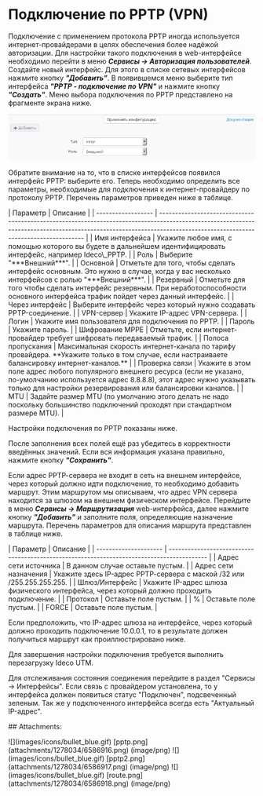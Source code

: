 # Подключение по PPTP \(VPN\)

Подключение с применением протокола PPTP иногда используется интернет-провайдерами в целях обеспечения более надёжой авторизации. Для настройки такого подключения в web-интерфейсе необходимо перейти в меню _**Сервисы -&gt; Авторизация пользователей**_. Создайте новый интерфейс. Для этого в списке сетевых интерфейсов нажмите кнопку _**"Добавить"**_. В появившемся меню выберите тип интерфейса _**"PPTP - подключение по VPN"**_ и нажмите кнопку _**"Создать"**_. Меню выбора подключения по PPTP представлено на фрагменте экрана ниже.

![](../.gitbook/assets/6586916.png)

Обратите внимание на то, что в списке интерфейсов появился интерфейс PPTP: выберите его. Теперь необходимо определить все параметры, необходимые для подключения к интернет-провайдеру по протоколу PPTP. Перечень параметров приведен ниже в таблице.

 \| Параметр \| Описание \| \| ------------------ \| ------------------------------------------------------------------------------------------------------------------------------------------------------------------------------------------------------------------ \| \| Имя интерфейса \| Укажите любое имя, с помощью которого вы будете в дальнейшем идентифицировать интерфейс, например Ideco\\_PPTP. \| \| Роль \| Выберите "\*\*\*Внешний\*\*\*". \| \| Основной \| Отметьте для того, чтобы сделать интерфейс основным. Это нужно в случае, когда у вас несколько интерфейсов с ролью "\*\*\*Внешний\*\*\*". \| \| Резервный \| Отметьте для того чтобы сделать интерфейс резервным. При неработоспособности основного интерфейса трафик пойдет через данный интерфейс. \| \| Через интерфейс \| Выберите интерфейс через который нужно создавать PPTP-соединение. \| \| VPN-сервер \| Укажите IP-адрес VPN-сервера. \| \| Логин \| Укажите имя пользователя для подключения по PPTP. \| \| Пароль \| Укажите пароль. \| \| Шифрование MPPE \| Отметьте, если интернет-провайдер требует шифровать передаваемый трафик. \| \| Полоса пропускания \| Максимальная скорость интернет-канала по тарифу провайдера. \*\*Укажите только в том случае, если настраиваете балансировку интернет-каналов.\*\* \| \| Проверка связи \| Укажите в этом поле адрес любого популярного внешнего ресурса \(если не указано, по-умолчанию используется адрес 8.8.8.8\), этот адрес нужно указывать только для настройки резервирования или балансировки каналов. \| \| MTU \| Задайте размер MTU \(по умолчанию этого делать не надо поскольку большинство подключений проходят при стандартном размере MTU\). \|

Настройки подключения по PPTP показаны ниже.

После заполнения всех полей ещё раз убедитесь в корректности введённых значений. Если вся информация указана правильно, нажмите кнопку _**"Сохранить"**_.

Если адрес РРТР-сервера не входит в сеть на внешнем интерфейсе, через который должно идти подключение, то необходимо добавить маршрут. Этим маршрутом мы описываем, что адрес VPN сервера находится за шлюзом на внешнем физическом интерфейсе. Перейдите в меню _**Сервисы -&gt; Маршрутизация**_ web-интерфейса, далее нажмите кнопку _**"Добавить"**_ и заполните поля, определяющие назначение маршрута. Перечень параметров для описания маршрута представлен в таблице ниже.

 \| Параметр \| Описание \| \| --------------------- \| ------------------------------------------------------------------------------------------ \| \| Адрес сети источника \| В данном случае оставьте пустым. \| \| Адрес сети назначения \| Укажите здесь IP-адрес РРТР-сервера с маской /32 или /255.255.255.255. \| \| Шлюз/Интерфейс \| Укажите IP-адрес шлюза физического интерфейса, через который должно проходить подключение. \| \| Протокол \| Оставьте поле пустым. \| \| % \| Оставьте поле пустым. \| \| FORCE \| Оставьте поле пустым. \|

Если предположить, что IP-адрес шлюза на интерфейсе, через который должно проходить подключение 10.0.0.1, то в результате должен получиться маршрут как проиллюстрировано ниже.

Для завершения настройки подключения требуется выполнить перезагрузку Ideco UTM.

Для отслеживания состояния соединения перейдите в раздел "Сервисы -&gt; Интерфейсы". Если связь с провайдером установлена, то у интерфейса должен появиться статус "Подключен", подсвеченный зеленым. Так же у подключенного интерфейса всегда есть "Актуальный IP-адрес".

 \#\# Attachments:

 !\[\]\(images/icons/bullet\_blue.gif\) \[pptp.png\]\(attachments/1278034/6586916.png\) \(image/png\) !\[\]\(images/icons/bullet\_blue.gif\) \[pptp2.png\]\(attachments/1278034/6586917.png\) \(image/png\) !\[\]\(images/icons/bullet\_blue.gif\) \[route.png\]\(attachments/1278034/6586918.png\) \(image/png\)


